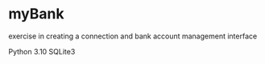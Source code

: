 # myBank
 exercise in creating a connection and bank account management interface

Python 3.10
SQLite3
